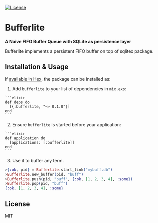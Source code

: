 [![License](https://img.shields.io/badge/license-MIT%20License-brightgreen.svg)](https://opensource.org/licenses/MIT)
# Bufferlite

**A Naive FIFO Buffer Queue with SQLite as persistence layer**

Bufferlite implements a persistent FIFO buffer on top of sqlitex package.

## Installation & Usage

If [available in Hex](https://hex.pm/docs/publish), the package can be installed as:

  1. Add `bufferlite` to your list of dependencies in `mix.exs`:

    ```elixir
    def deps do
      [{:bufferlite, "~> 0.1.0"}]
    end
    ```

  2. Ensure `bufferlite` is started before your application:

    ```elixir
    def application do
      [applications: [:bufferlite]]
    end
    ```
  3. Use it to buffer any term.

  ```elixir
  >{:ok, pid} = Bufferlite.start_link("mybuff.db")
  >Bufferlite.new_buffer(pid, "buff")
  >Bufferlite.push(pid, "buff", {:ok, [1, 2, 3, 4], :some})
  >Bufferlite.pop(pid, "buff")
  {:ok, [1, 2, 3, 4], :some}
  ```
## License
MIT
